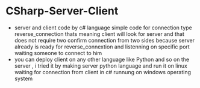 # CSharp-Server-Client
- server and client code by c# language simple code for connection type reverse_connection thats meaning client will look for server and that does not require two confirm connection from two sides because server already is ready for reverse_connextion and listenning on specific port waiting someone to connect to him 
- you can deploy client on any other language like Python and so on the server , i tried it by making server python language and run it on linux waiting for connection from client in c# runnung on windows operating system
